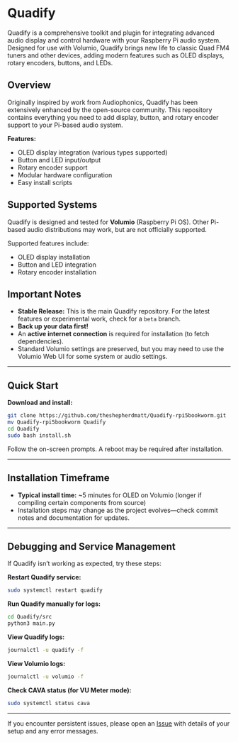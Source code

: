 # Quadify

Quadify is a comprehensive toolkit and plugin for integrating advanced audio display and control hardware with your Raspberry Pi audio system. Designed for use with Volumio, Quadify brings new life to classic Quad FM4 tuners and other devices, adding modern features such as OLED displays, rotary encoders, buttons, and LEDs.

## Overview

Originally inspired by work from Audiophonics, Quadify has been extensively enhanced by the open-source community.
This repository contains everything you need to add display, button, and rotary encoder support to your Pi-based audio system.

**Features:**

* OLED display integration (various types supported)
* Button and LED input/output
* Rotary encoder support
* Modular hardware configuration
* Easy install scripts

## Supported Systems

Quadify is designed and tested for **Volumio** (Raspberry Pi OS).
Other Pi-based audio distributions may work, but are not officially supported.

Supported features include:

* OLED display installation
* Button and LED integration
* Rotary encoder installation

## Important Notes

* **Stable Release:** This is the main Quadify repository. For the latest features or experimental work, check for a `beta` branch.
* **Back up your data first!**
* An **active internet connection** is required for installation (to fetch dependencies).
* Standard Volumio settings are preserved, but you may need to use the Volumio Web UI for some system or audio settings.

---

## Quick Start

**Download and install:**

```bash
git clone https://github.com/theshepherdmatt/Quadify-rpi5bookworm.git
mv Quadify-rpi5bookworm Quadify
cd Quadify
sudo bash install.sh
```

Follow the on-screen prompts. A reboot may be required after installation.

---

## Installation Timeframe

* **Typical install time:** \~5 minutes for OLED on Volumio (longer if compiling certain components from source)
* Installation steps may change as the project evolves—check commit notes and documentation for updates.

---

## Debugging and Service Management

If Quadify isn’t working as expected, try these steps:

**Restart Quadify service:**

```bash
sudo systemctl restart quadify
```

**Run Quadify manually for logs:**

```bash
cd Quadify/src
python3 main.py
```

**View Quadify logs:**

```bash
journalctl -u quadify -f
```

**View Volumio logs:**

```bash
journalctl -u volumio -f
```

**Check CAVA status (for VU Meter mode):**

```bash
sudo systemctl status cava
```

---

If you encounter persistent issues, please open an [Issue](https://github.com/theshepherdmatt/Quadify/issues) with details of your setup and any error messages.

